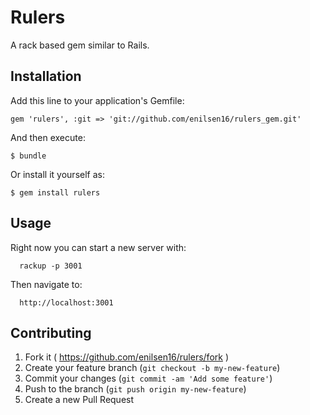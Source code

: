 # Rulers

A rack based gem similar to Rails.

## Installation

Add this line to your application's Gemfile:

    gem 'rulers', :git => 'git://github.com/enilsen16/rulers_gem.git'

And then execute:

    $ bundle

Or install it yourself as:

    $ gem install rulers

## Usage

Right now you can start a new server with:

      rackup -p 3001

Then navigate to:

      http://localhost:3001

## Contributing

1. Fork it ( https://github.com/enilsen16/rulers/fork )
2. Create your feature branch (`git checkout -b my-new-feature`)
3. Commit your changes (`git commit -am 'Add some feature'`)
4. Push to the branch (`git push origin my-new-feature`)
5. Create a new Pull Request
